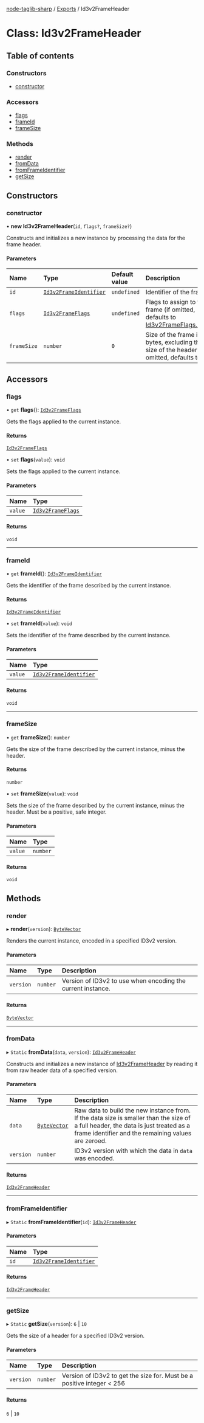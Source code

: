 [node-taglib-sharp](../README.md) / [Exports](../modules.md) / Id3v2FrameHeader

# Class: Id3v2FrameHeader

## Table of contents

### Constructors

- [constructor](id3v2frameheader.md#constructor)

### Accessors

- [flags](id3v2frameheader.md#flags)
- [frameId](id3v2frameheader.md#frameid)
- [frameSize](id3v2frameheader.md#framesize)

### Methods

- [render](id3v2frameheader.md#render)
- [fromData](id3v2frameheader.md#fromdata)
- [fromFrameIdentifier](id3v2frameheader.md#fromframeidentifier)
- [getSize](id3v2frameheader.md#getsize)

## Constructors

### constructor

• **new Id3v2FrameHeader**(`id`, `flags?`, `frameSize?`)

Constructs and initializes a new instance by processing the data for the frame header.

#### Parameters

| Name | Type | Default value | Description |
| :------ | :------ | :------ | :------ |
| `id` | [`Id3v2FrameIdentifier`](id3v2frameidentifier.md) | `undefined` | Identifier of the frame |
| `flags` | [`Id3v2FrameFlags`](../enums/id3v2frameflags.md) | `undefined` | Flags to assign to the frame (if omitted, defaults to     [Id3v2FrameFlags.None](../enums/id3v2frameflags.md#none)) |
| `frameSize` | `number` | `0` | Size of the frame in bytes, excluding the size of the header (if omitted,     defaults to 0) |

## Accessors

### flags

• `get` **flags**(): [`Id3v2FrameFlags`](../enums/id3v2frameflags.md)

Gets the flags applied to the current instance.

#### Returns

[`Id3v2FrameFlags`](../enums/id3v2frameflags.md)

• `set` **flags**(`value`): `void`

Sets the flags applied to the current instance.

#### Parameters

| Name | Type |
| :------ | :------ |
| `value` | [`Id3v2FrameFlags`](../enums/id3v2frameflags.md) |

#### Returns

`void`

___

### frameId

• `get` **frameId**(): [`Id3v2FrameIdentifier`](id3v2frameidentifier.md)

Gets the identifier of the frame described by the current instance.

#### Returns

[`Id3v2FrameIdentifier`](id3v2frameidentifier.md)

• `set` **frameId**(`value`): `void`

Sets the identifier of the frame described by the current instance.

#### Parameters

| Name | Type |
| :------ | :------ |
| `value` | [`Id3v2FrameIdentifier`](id3v2frameidentifier.md) |

#### Returns

`void`

___

### frameSize

• `get` **frameSize**(): `number`

Gets the size of the frame described by the current instance, minus the header.

#### Returns

`number`

• `set` **frameSize**(`value`): `void`

Sets the size of the frame described by the current instance, minus the header.
Must be a positive, safe integer.

#### Parameters

| Name | Type |
| :------ | :------ |
| `value` | `number` |

#### Returns

`void`

## Methods

### render

▸ **render**(`version`): [`ByteVector`](bytevector.md)

Renders the current instance, encoded in a specified ID3v2 version.

#### Parameters

| Name | Type | Description |
| :------ | :------ | :------ |
| `version` | `number` | Version of ID3v2 to use when encoding the current instance. |

#### Returns

[`ByteVector`](bytevector.md)

___

### fromData

▸ `Static` **fromData**(`data`, `version`): [`Id3v2FrameHeader`](id3v2frameheader.md)

Constructs and initializes a new instance of [Id3v2FrameHeader](id3v2frameheader.md) by reading it from raw
header data of a specified version.

#### Parameters

| Name | Type | Description |
| :------ | :------ | :------ |
| `data` | [`ByteVector`](bytevector.md) | Raw data to build the new instance from.     If the data size is smaller than the size of a full header, the data is just treated as     a frame identifier and the remaining values are zeroed. |
| `version` | `number` | ID3v2 version with which the data in `data` was encoded. |

#### Returns

[`Id3v2FrameHeader`](id3v2frameheader.md)

___

### fromFrameIdentifier

▸ `Static` **fromFrameIdentifier**(`id`): [`Id3v2FrameHeader`](id3v2frameheader.md)

#### Parameters

| Name | Type |
| :------ | :------ |
| `id` | [`Id3v2FrameIdentifier`](id3v2frameidentifier.md) |

#### Returns

[`Id3v2FrameHeader`](id3v2frameheader.md)

___

### getSize

▸ `Static` **getSize**(`version`): ``6`` \| ``10``

Gets the size of a header for a specified ID3v2 version.

#### Parameters

| Name | Type | Description |
| :------ | :------ | :------ |
| `version` | `number` | Version of ID3v2 to get the size for. Must be a positive integer < 256 |

#### Returns

``6`` \| ``10``
